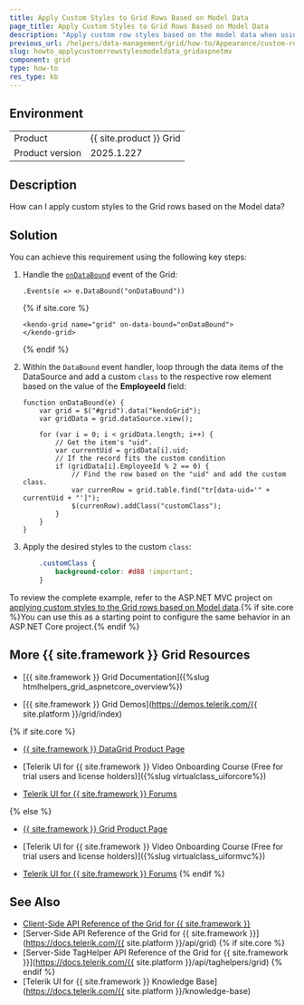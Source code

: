 ```yaml
---
title: Apply Custom Styles to Grid Rows Based on Model Data
page_title: Apply Custom Styles to Grid Rows Based on Model Data
description: "Apply custom row styles based on the model data when using the {{ site.product }} Grid to Excel."
previous_url: /helpers/data-management/grid/how-to/Appearance/custom-row-styles-based-on-data, /html-helpers/data-management/grid/how-to/Appearance/custom-row-styles-based-on-data, /helpers/data-management/grid/how-to/editing/external-editor-for-batch-editable-grid, /html-helpers/data-management/grid/how-to/editing/external-editor-for-batch-editable-grid
slug: howto_applycustomrrowstylesmodeldata_gridaspnetmv
component: grid
type: how-to
res_type: kb
---
```


## Environment

<table>
 <tr>
  <td>Product</td>
  <td>{{ site.product }} Grid</td>
 </tr>
 <tr>
  <td>Product version</td>
  <td>2025.1.227</td>
 </tr>
</table>

## Description

How can I apply custom styles to the Grid rows based on the Model data?

## Solution

You can achieve this requirement using the following key steps:

1. Handle the [`onDataBound`](/api/kendo.mvc.ui.fluent/grideventbuilder#databoundsystemfunc) event of the Grid:

    ```HtmlHelper
    .Events(e => e.DataBound("onDataBound"))
    ```
    {% if site.core %}
    ```TagHelper
    <kendo-grid name="grid" on-data-bound="onDataBound">
    </kendo-grid>
    ```
    {% endif %}

1. Within the `DataBound` event handler, loop through the data items of the DataSource and add a custom `class` to the respective row element based on the value of the **EmployeeId** field:

    ```JS
    function onDataBound(e) {
        var grid = $("#grid").data("kendoGrid");
        var gridData = grid.dataSource.view();

        for (var i = 0; i < gridData.length; i++) {
            // Get the item's "uid".
            var currentUid = gridData[i].uid;
            // If the record fits the custom condition
            if (gridData[i].EmployeeId % 2 == 0) {
                // Find the row based on the "uid" and add the custom class.
                var currenRow = grid.table.find("tr[data-uid='" + currentUid + "']");
                $(currenRow).addClass("customClass");
            }
        }
    }
    ```

1. Apply the desired styles to the custom `class`:

    ```CSS
        .customClass {
            background-color: #d88 !important;
        }
    ```

To review the complete example, refer to the ASP.NET MVC project on [applying custom styles to the Grid rows based on Model data](https://github.com/telerik/ui-for-aspnet-mvc-examples/tree/master/Telerik.Examples.Mvc/Telerik.Examples.Mvc/Areas/GridRowsBackgroundConditional).{% if site.core %}You can use this as a starting point to configure the same behavior in an ASP.NET Core project.{% endif %}

## More {{ site.framework }} Grid Resources

* [{{ site.framework }} Grid Documentation]({%slug htmlhelpers_grid_aspnetcore_overview%})

* [{{ site.framework }} Grid Demos](https://demos.telerik.com/{{ site.platform }}/grid/index)

{% if site.core %}
* [{{ site.framework }} DataGrid Product Page](https://www.telerik.com/aspnet-core-ui/grid)

* [Telerik UI for {{ site.framework }} Video Onboarding Course (Free for trial users and license holders)]({%slug virtualclass_uiforcore%})

* [Telerik UI for {{ site.framework }} Forums](https://www.telerik.com/forums/aspnet-core-ui)

{% else %}
* [{{ site.framework }} Grid Product Page](https://www.telerik.com/aspnet-mvc/grid)

* [Telerik UI for {{ site.framework }} Video Onboarding Course (Free for trial users and license holders)]({%slug virtualclass_uiformvc%})

* [Telerik UI for {{ site.framework }} Forums](https://www.telerik.com/forums/aspnet-mvc)
{% endif %}

## See Also

* [Client-Side API Reference of the Grid for {{ site.framework }}](https://docs.telerik.com/kendo-ui/api/javascript/ui/grid)
* [Server-Side API Reference of the Grid for {{ site.framework }}](https://docs.telerik.com/{{ site.platform }}/api/grid)
{% if site.core %}
* [Server-Side TagHelper API Reference of the Grid for {{ site.framework }}](https://docs.telerik.com/{{ site.platform }}/api/taghelpers/grid)
{% endif %}
* [Telerik UI for {{ site.framework }} Knowledge Base](https://docs.telerik.com/{{ site.platform }}/knowledge-base)